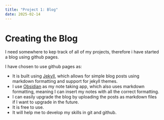 ```yaml
---
title: "Project 1: Blog"
date: 2025-02-14
---
```

# Creating the Blog
I need somewhere to kep track of all of my projects, therefore i have started a blog using github pages.

I have chosen to use github pages as:
- It is built using [Jekyll](https://jekyllrb.com/), which allows for simple blog posts using markdown formatting and support for jekyll themes.
- I use [Obsidian](https://obsidian.md/) as my note taking app, which also uses markdown formatting, meaning I can insert my notes with all the correct formatting.
- I can easily upgrade the blog by uploading the posts as markdown files if I want to upgrade in the future.
- It is free to use.
- It will help me to develop my skills in git and github.
